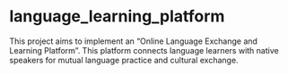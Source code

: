 # language_learning_platform
This project aims to implement an “Online Language Exchange and Learning Platform”. This platform connects language learners with native speakers for mutual language practice and cultural exchange. 
